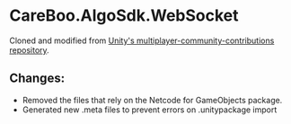 # CareBoo.AlgoSdk.WebSocket

Cloned and modified from [Unity's multiplayer-community-contributions repository](https://github.com/Unity-Technologies/multiplayer-community-contributions).

## Changes:

- Removed the files that rely on the Netcode for GameObjects package.
- Generated new .meta files to prevent errors on .unitypackage import
